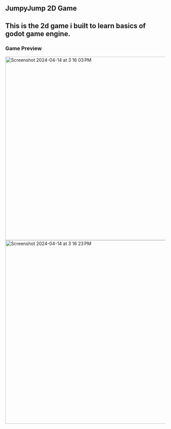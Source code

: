 ## JumpyJump 2D Game
This is the 2d game i built to learn basics of godot game engine.
---
### Game Preview
<img width="575" alt="Screenshot 2024-04-14 at 3 16 03 PM" src="https://github.com/raymondddenny/Jumpyjump-2D-Game/assets/42437225/bf71f50f-0b59-47c2-847b-a685bb0e490f">
<img width="575" alt="Screenshot 2024-04-14 at 3 16 23 PM" src="https://github.com/raymondddenny/Jumpyjump-2D-Game/assets/42437225/090ecbbb-cadc-4fb6-b700-ea713926734e">

